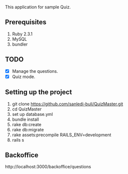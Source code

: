 This application for sample Quiz.

## Prerequisites

1. Ruby 2.3.1
2. MySQL
3. bundler

## TODO

- [x] Manage the questions.
- [x] Quiz mode.

## Setting up the project

1. git clone https://github.com/sanledi-buli/QuizMaster.git
2. cd QuizMaster
3. set up database.yml
4. bundle install
5. rake db:create
6. rake db:migrate
7. rake assets:precompile RAILS_ENV=development
8. rails s

## Backoffice

http://localhost:3000/backoffice/questions